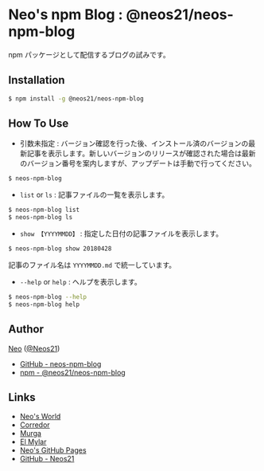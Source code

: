 # Neo's npm Blog : @neos21/neos-npm-blog

npm パッケージとして配信するブログの試みです。


## Installation

```sh
$ npm install -g @neos21/neos-npm-blog
```

## How To Use

- 引数未指定 : バージョン確認を行った後、インストール済のバージョンの最新記事を表示します。新しいバージョンのリリースが確認された場合は最新のバージョン番号を案内しますが、アップデートは手動で行ってください。

```sh
$ neos-npm-blog
```

- `list` or `ls` : 記事ファイルの一覧を表示します。

```sh
$ neos-npm-blog list
$ neos-npm-blog ls
```

- `show 【YYYYMMDD】` : 指定した日付の記事ファイルを表示します。

```sh
$ neos-npm-blog show 20180428
```

記事のファイル名は `YYYYMMDD.md` で統一しています。

- `--help` or `help` : ヘルプを表示します。

```sh
$ neos-npm-blog --help
$ neos-npm-blog help
```


## Author

[Neo](http://neo.s21.xrea.com/) ([@Neos21](https://twitter.com/Neos21))

- [GitHub - neos-npm-blog](https://github.com/Neos21/neos-npm-blog)
- [npm - @neos21/neos-npm-blog](https://www.npmjs.com/package/@neos21/neos-npm-blog)


## Links

- [Neo's World](http://neo.s21.xrea.com/)
- [Corredor](http://neos21.hatenablog.com/)
- [Murga](http://neos21.hatenablog.jp/)
- [El Mylar](http://neos21.hateblo.jp/)
- [Neo's GitHub Pages](https://neos21.github.io/)
- [GitHub - Neos21](https://github.com/Neos21/)
